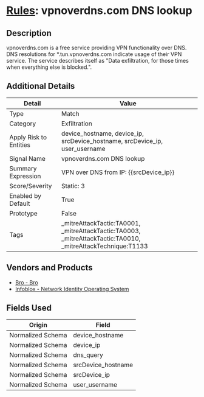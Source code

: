 # [Rules](README.md): vpnoverdns.com DNS lookup

## Description
vpnoverdns.com is a free service providing VPN functionality over DNS. DNS resolutions for *.tun.vpnoverdns.com indicate usage of their VPN service. The service describes itself as "Data exfiltration, for those times when everything else is blocked.".

## Additional Details
|Detail|Value|
|----|----|
|Type|Match|
|Category|Exfiltration|
|Apply Risk to Entities|device_hostname, device_ip, srcDevice_hostname, srcDevice_ip, user_username|
|Signal Name|vpnoverdns.com DNS lookup|
|Summary Expression|VPN over DNS from IP: {{srcDevice_ip}}|
|Score/Severity|Static: 3|
|Enabled by Default|True|
|Prototype|False|
|Tags|_mitreAttackTactic:TA0001, _mitreAttackTactic:TA0003, _mitreAttackTactic:TA0010, _mitreAttackTechnique:T1133|
## Vendors and Products
- [Bro - Bro](../products/37C866BF-72E1-470A-9072-EDB908F56951.md)
- [Infoblox - Network Identity Operating System](../products/43808f4c-15e9-480c-ab1a-38bdef3b6798.md)


## Fields Used

|Origin|Field|
|----|----|
|Normalized Schema|device_hostname|
|Normalized Schema|device_ip|
|Normalized Schema|dns_query|
|Normalized Schema|srcDevice_hostname|
|Normalized Schema|srcDevice_ip|
|Normalized Schema|user_username|



